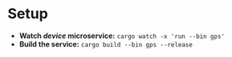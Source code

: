 



# Setup

* **Watch _device_ microservice:** ```cargo watch -x 'run --bin gps'```
* **Build the service:** ```cargo build --bin gps --release```
